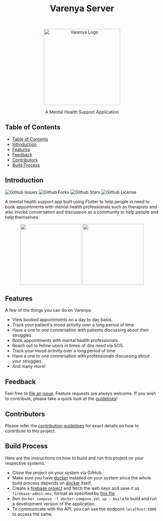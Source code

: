 <h1 align="center"> Varenya Server</h1> <br>
<p align="center">
  <a href="https://gitpoint.co/">
    <img alt="Varenya Logo" title="Varenya Logo" src="https://firebasestorage.googleapis.com/v0/b/varenya-flutter.appspot.com/o/assets%2Fapp_logo_down_yellow.png?alt=media&token=719335c4-1dfd-4c25-b997-9636ddb1ea0f" width="250">
  </a>
</p>

<p align="center">
  A Mental Health Support Application
</p>

<!-- START doctoc generated TOC please keep comment here to allow auto update -->
<!-- DON'T EDIT THIS SECTION, INSTEAD RE-RUN doctoc TO UPDATE -->

## Table of Contents

- [Table of Contents](#table-of-contents)
- [Introduction](#introduction)
- [Features](#features)
- [Feedback](#feedback)
- [Contributors](#contributors)
- [Build Process](#build-process)

<!-- END doctoc generated TOC please keep comment here to allow auto update -->

## Introduction

<p align="center">

![Github Issues](https://img.shields.io/github/issues/varenya-dev/varenya_mobile?style=for-the-badge&logo=appveyor)
![Github Forks](https://img.shields.io/github/forks/varenya-dev/varenya_mobile?style=for-the-badge&logo=appveyor)
![Github Stars](https://img.shields.io/github/stars/varenya-dev/varenya_mobile?style=for-the-badge&logo=appveyor)
![Github License](https://img.shields.io/github/license/varenya-dev/varenya_mobile?style=for-the-badge&logo=appveyor)

</p>

A mental health support app built using Flutter to help people in need to book appointments with mental health professionals such as therapists and also invoke conversation and discussion as a community to help people and help themselves.

<p align="center">
  <img src = "https://firebasestorage.googleapis.com/v0/b/varenya-flutter.appspot.com/o/assets%2FScreenshot_20220330-082521.jpg?alt=media&token=42096d36-9f56-4ea4-9756-c2e33e452c9f" width=200>
  <img src = "https://firebasestorage.googleapis.com/v0/b/varenya-flutter.appspot.com/o/assets%2FScreenshot_20220330-082625.jpg?alt=media&token=dc74dd63-d4a1-4e7e-b808-565ce9062f29" width=200>
</p>

## Features

A few of the things you can do on Varenya:

- View booked appointments on a day to day basis.
- Track your patient's mood activity over a long period of time
- Have a one to one conversation with patients discussing about their struggles.
- Book appointments with mental health professionals.
- Reach out to fellow users in times of dire need via SOS.
- Track your mood activity over a long period of time
- Have a one to one conversation with professionals discussing about your struggles
- And many more!

## Feedback

Feel free to [file an issue](https://github.com/varenya-dev/varenya-server/issues/new/choose). Feature requests are always welcome. If you wish to contribute, please take a quick look at the [guidelines](./CONTRIBUTING.md)!

## Contributors

Please refer the [contribution guidelines](./CONTRIBUTING.md) for exact details on how to contribute to this project.

## Build Process

Here are the instructions on how to build and run this project on your respective systems.

- Clone the project on your system via GitHub.
- Make sure you have [docker](https://www.docker.com/products/docker-desktop) installed on your system since the whole build process depends on [docker](https://www.docker.com/products/docker-desktop) itself.
- Create a [firebase project](https://console.firebase.google.com/) and fetch the web keys and save it as `firebase-admin.env`, format as specified by [this file](./firebase-admin.example.env)
- Run `docker compose -f docker-compose.yml up --build` to build and run a development version of the application.
- To communicate with the API, you can use the endpoint `localhost:5000` to access the same.
